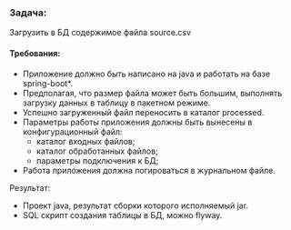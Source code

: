 ### Задача:
    
Загрузить в БД содержимое файла source.csv

#### Требования:
* Приложение должно быть написано на java и работать на базе spring-boot*.
* Предполагая, что размер файла может быть большим, выполнять загрузку данных в таблицу в пакетном режиме.
* Успешно загруженный файл переносить в каталог processed.
* Параметры работы приложения должны быть вынесены в конфигурационный файл:
  * каталог входных файлов;
  * каталог обработанных файлов;
  * параметры подключения к БД;
* Работа приложения должна логироваться в журнальном файле.

Результат:
- Проект java, результат сборки которого исполняемый jar.
- SQL скрипт создания таблицы в БД, можно flyway.
